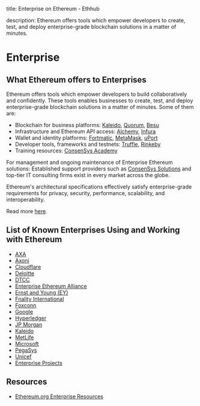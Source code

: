 title: Enterprise on Ethereum - Ethhub

description: Ethereum offers tools which empower developers to create, test, and deploy  enterprise-grade blockchain solutions in a matter of minutes.

# Enterprise

## What Ethereum offers to Enterprises

Ethereum offers tools which empower developers to build collaboratively and confidently. These tools enables businesses to create, test, and deploy  enterprise-grade blockchain solutions in a matter of minutes. Some of them are:

* Blockchain for business platforms: [Kaleido](https://kaleido.io/), [Quorum](https://www.goquorum.com/), [Besu](https://www.hyperledger.org/projects/besu)
* Infrastructure and Ethereum API access: [Alchemy](https://alchemyapi.io/), [Infura](https://infura.io/)
* Wallet and identity platforms: [Fortmatic](https://fortmatic.com/), [MetaMask](https://metamask.io/), [uPort](https://www.uport.me/)
* Developer tools, frameworks and testnets: [Truffle](https://www.trufflesuite.com/), [Rinkeby](https://www.rinkeby.io/)
* Training resources: [ConsenSys Academy](https://consensys.net/academy/)

For management and ongoing maintenance of Enterprise Ethereum solutions: Established support providers such as [ConsenSys Solutions](http://consensys.net/solutions/) and top-tier IT consulting firms exist in every market across the globe.<br/>

Ethereum's architectural specifications effectively satisfy enterprise-grade requirements for privacy, security, performance, scalability, and interoperability. 

Read more [here](https://consensys.net/enterprise-ethereum/best-blockchain-for-business/).

## List of Known Enterprises Using and Working with Ethereum

* [AXA](axa.md)
* [Axoni](axoni.md)
* [Cloudflare](cloudflare.md)
* [Deloitte](deloitte.md)
* [DTCC](dtcc.md)
* [Enterprise Ethereum Alliance](eea.md)
* [Ernst and Young (EY)](ey.md)
* [Fnality International](fnality.md)
* [Foxconn](foxconn.md)
* [Google](google.md)
* [Hyperledger](hyperledger.md)
* [JP Morgan](jpm.md)
* [Kaleido](kaleido.md)
* [MetLife](metlife.md)
* [Microsoft](microsoft.md)
* [PegaSys](pegasys.md)
* [Unicef](unicef.md)
* [Enterprise Projects](projects.md)

## Resources

* [Ethereum.org Enterprise Resources](http://ethereum.org/enterprise/)
